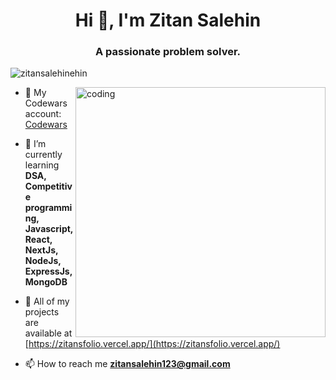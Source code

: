 <h1 align="center">Hi 👋, I'm Zitan Salehin</h1>
<h3 align="center">A passionate problem solver.</h3>

<p align="left"> <img src="https://komarev.com/ghpvc/?username=zitansalehinehin&label=Profile%20views&color=0e75b6&style=flat" alt="zitansalehinehin" /> </p>
<img align="right" width="400" src="https://i.pinimg.com/originals/e4/26/70/e426702edf874b181aced1e2fa5c6cde.gif" alt="coding">



- 💬 My Codewars account: [Codewars](https://www.codewars.com/users/zitan1)

- 💬 I’m currently learning **DSA, Competitive programming, Javascript, React, NextJs, NodeJs, ExpressJs, MongoDB**

- 💬 All of my projects are available at <br/> [https://zitansfolio.vercel.app/](https://zitansfolio.vercel.app/)

- 📫 How to reach me **zitansalehin123@gmail.com**




